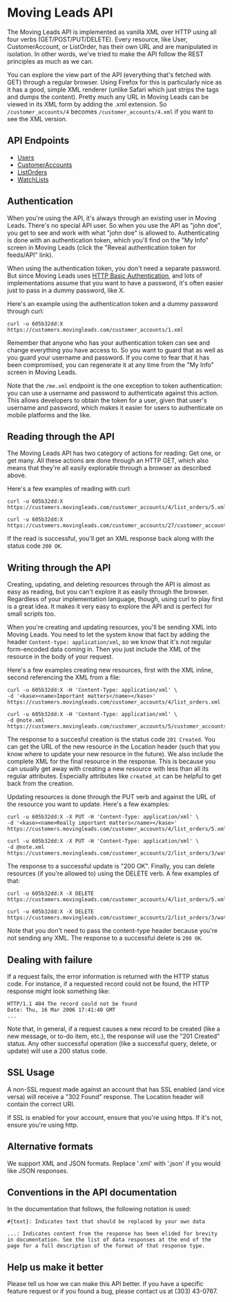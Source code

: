 Moving Leads API
================

The Moving Leads API is implemented as vanilla XML over HTTP using all four verbs (GET/POST/PUT/DELETE). Every resource, like User, CustomerAccount, or ListOrder, has their own URL and are manipulated in isolation. In other words, we've tried to make the API follow the REST principles as much as we can.

You can explore the view part of the API (everything that's fetched with GET) through a regular browser. Using Firefox for this is particularly nice as it has a good, simple XML renderer (unlike Safari which just strips the tags and dumps the content). Pretty much any URL in Moving Leads can be viewed in its XML form by adding the .xml extension. So `/customer_accounts/4` becomes `/customer_accounts/4.xml` if you want to see the XML version.


API Endpoints
-------------
* [Users](https://github.com/firstmoversadvantage/api.movingleads.com/blob/master/sections/users.md)
* [CustomerAccounts](https://github.com/firstmoversadvantage/api.movingleads.com/blob/master/sections/customer_accounts.md)
* [ListOrders](https://github.com/firstmoversadvantage/api.movingleads.com/blob/master/sections/list_orders.md)
* [WatchLists](https://github.com/firstmoversadvantage/api.movingleads.com/blob/master/sections/watch_lists.md)

Authentication
--------------

When you're using the API, it's always through an existing user in Moving Leads. There's no special API user. So when you use the API as "john doe", you get to see and work with what "john doe" is allowed to. Authenticating is done with an authentication token, which you'll find on the "My Info" screen in Moving Leads (click the "Reveal authentication token for feeds/API" link).

When using the authentication token, you don't need a separate password. But since Moving Leads uses [HTTP Basic Authentication](http://www.ietf.org/rfc/rfc2617.txt), and lots of implementations assume that you want to have a password, it's often easier just to pass in a dummy password, like X.

Here's an example using the authentication token and a dummy password through curl:

    curl -u 605b32dd:X https://customers.movingleads.com/customer_accounts/1.xml

Remember that anyone who has your authentication token can see and change everything you have access to. So you want to guard that as well as you guard your username and password. If you come to fear that it has been compromised, you can regenerate it at any time from the "My Info" screen in Moving Leads.

Note that the `/me.xml` endpoint is the one exception to token authentication: you can use a username and password to authenticate against this action. This allows developers to obtain the token for a user, given that user's username and password, which makes it easier for users to authenticate on mobile platforms and the like.


Reading through the API
-----------------------

The Moving Leads API has two category of actions for reading: Get one, or get many. All these actions are done through an HTTP GET, which also means that they're all easily explorable through a browser as described above.

Here's a few examples of reading with curl:

    curl -u 605b32dd:X https://customers.movingleads.com/customer_accounts/4/list_orders/5.xml

    curl -u 605b32dd:X https://customers.movingleads.com/customer_accounts/27/customer_accounts/2/list_orders/3/watch_lists.xml

If the read is successful, you'll get an XML response back along with the status code `200 OK`.


Writing through the API
-----------------------

Creating, updating, and deleting resources through the API is almost as easy as reading, but you can't explore it as easily through the browser. Regardless of your implementation language, though, using curl to play first is a great idea. It makes it very easy to explore the API and is perfect for small scripts too.

When you're creating and updating resources, you'll be sending XML into Moving Leads. You need to let the system know that fact by adding the header `Content-type: application/xml`, so we know that it's not regular form-encoded data coming in. Then you just include the XML of the resource in the body of your request.

Here's a few examples creating new resources, first with the XML inline, second referencing the XML from a file:

    curl -u 605b32dd:X -H 'Content-Type: application/xml' \
    -d '<kase><name>Important matters</name></kase>' https://customers.movingleads.com/customer_accounts/4/list_orders.xml

    curl -u 605b32dd:X -H 'Content-Type: application/xml' \
    -d @note.xml https://customers.movingleads.com/customer_accounts/5/customer_accounts/2/list_orders/3/watch_lists.xml

The response to a succesful creation is the status code `201 Created`. You can get the URL of the new resource in the Location header (such that you know where to update your new resource in the future). We also include the complete XML for the final resource in the response. This is because you can usually get away with creating a new resource with less than all its regular attributes. Especially attributes like `created_at` can be helpful to get back from the creation.

Updating resources is done through the PUT verb and against the URL of the resource you want to update. Here's a few examples:

    curl -u 605b32dd:X -X PUT -H 'Content-Type: application/xml' \
    -d '<kase><name>Really important matters</name></kase>' https://customers.movingleads.com/customer_accounts/4/list_orders/5.xml

    curl -u 605b32dd:X -X PUT -H 'Content-Type: application/xml' \
    -d @note.xml https://customers.movingleads.com/customer_accounts/2/list_orders/3/watch_lists/27.xml

The response to a successful update is "200 OK".  Finally, you can delete resources (if you're allowed to) using the DELETE verb. A few examples of that:

    curl -u 605b32dd:X -X DELETE https://customers.movingleads.com/customer_accounts/4/list_orders/5.xml

    curl -u 605b32dd:X -X DELETE https://customers.movingleads.com/customer_accounts/2/list_orders/3/watch_lists/27.xml

Note that you don't need to pass the content-type header because you're not sending any XML. The response to a successful delete is `200 OK`.


Dealing with failure
--------------------

If a request fails, the error information is returned with the HTTP status code. For instance, if a requested record could not be found, the HTTP response might look something like:

    HTTP/1.1 404 The record could not be found
    Date: Thu, 16 Mar 2006 17:41:40 GMT
    ...

Note that, in general, if a request causes a new record to be created (like a new message, or to-do item, etc.), the response will use the "201 Created" status. Any other successful operation (like a successful query, delete, or update) will use a 200 status code.


SSL Usage
---------

A non-SSL request made against an account that has SSL enabled (and vice versa) will receive a "302 Found" response. The Location header will contain the correct URI.

If SSL is enabled for your account, ensure that you're using https. If it's not, ensure you're using http.


Alternative formats
-------------------

We support XML and JSON formats. Replace '.xml' with '.json' if you would like JSON responses.


Conventions in the API documentation
------------------------------------

In the documentation that follows, the following notation is used:

    #{text}: Indicates text that should be replaced by your own data

    ...: Indicates content from the response has been elided for brevity in documentation. See the list of data responses at the end of the page for a full description of the format of that response type.


Help us make it better
----------------------

Please tell us how we can make this API better. If you have a specific feature request or if you found a bug, please contact us at (303) 43-0767.
